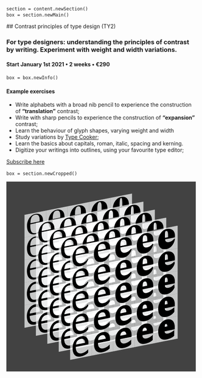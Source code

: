 

<!-- TY2 -->

~~~
section = content.newSection()
box = section.newMain()
~~~
<a name="TY2"/>
## Contrast principles of type design <span class="wcode">(TY2)</span>

### For type designers: understanding the principles of contrast by writing. Experiment with weight and width variations.

#### Start January 1<span class="sup">st</span> 2021 • 2 weeks • €290

~~~
box = box.newInfo()
~~~

#### Example exercises

* Write alphabets with a broad nib pencil to experience the construction of **“translation”** contrast;
* Write with sharp pencils to experience the construction of **“expansion”** contrast;
* Learn the behaviour of glyph shapes, varying weight and width 
* Study variations by <a href="http://www.typecooker.com" target="external">Type Cooker</a>;
* Learn the basics about capitals, roman, italic, spacing and kerning.
* Digitize your writings into outlines, using your favourite type editor;

<a href="https://docs.google.com/forms/d/1vLKGROUx03Sm3QGWEwuP1f7Uo1v4qQCmG1FlaxOT88A" target="external">Subscribe here</a>

~~~
box = section.newCropped()
~~~

![cover y=center x=center](images/tpCube.png)


